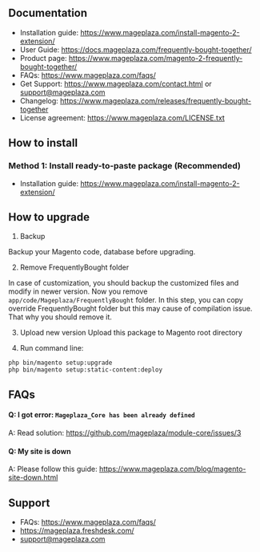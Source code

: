 ## Documentation

- Installation guide: https://www.mageplaza.com/install-magento-2-extension/
- User Guide: https://docs.mageplaza.com/frequently-bought-together/
- Product page: https://www.mageplaza.com/magento-2-frequently-bought-together/
- FAQs: https://www.mageplaza.com/faqs/
- Get Support: https://www.mageplaza.com/contact.html or support@mageplaza.com
- Changelog: https://www.mageplaza.com/releases/frequently-bought-together
- License agreement: https://www.mageplaza.com/LICENSE.txt


## How to install

### Method 1: Install ready-to-paste package (Recommended)

- Installation guide: https://www.mageplaza.com/install-magento-2-extension/


## How to upgrade

1. Backup

Backup your Magento code, database before upgrading.

2. Remove FrequentlyBought folder 

In case of customization, you should backup the customized files and modify in newer version. 
Now you remove `app/code/Mageplaza/FrequentlyBought` folder. In this step, you can copy override FrequentlyBought folder but this may cause of compilation issue. That why you should remove it.

3. Upload new version
Upload this package to Magento root directory

4. Run command line:

```
php bin/magento setup:upgrade
php bin/magento setup:static-content:deploy
```


## FAQs


#### Q: I got error: `Mageplaza_Core has been already defined`
A: Read solution: https://github.com/mageplaza/module-core/issues/3


#### Q: My site is down
A: Please follow this guide: https://www.mageplaza.com/blog/magento-site-down.html


## Support

- FAQs: https://www.mageplaza.com/faqs/
- https://mageplaza.freshdesk.com/
- support@mageplaza.com